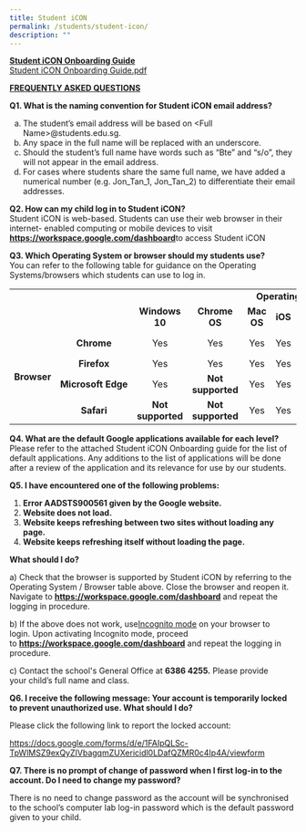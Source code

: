 ```yaml
---
title: Student iCON
permalink: /students/student-icon/
description: ""
---
```


<p><strong><u>Student iCON Onboarding Guide<br /></u></strong><a href="/files/Student%20iCON%20Onboarding%20Guide.pdf" target="_blank" rel="noopener">Student iCON Onboarding Guide.pdf</a></p>
<p><strong><u>FREQUENTLY ASKED QUESTIONS</u></strong></p>
<p><strong>Q1. What is the naming convention for Student iCON email address?</strong></p>
<ol style="list-style-type: lower-alpha;">
<li>The student&rsquo;s email address will be based on &lt;Full Name&gt;@students.edu.sg.</li>
<li>Any space in the full name will be replaced with an underscore.</li>
<li>Should the student&rsquo;s full name have words such as &ldquo;Bte&rdquo; and &ldquo;s/o&rdquo;, they will not appear in the email address.</li>
<li>For cases where students share the same full name, we have added a numerical number (e.g. Jon_Tan_1, Jon_Tan_2) to differentiate their email addresses.</li>
</ol>
<p><strong>Q2. How can my child log in to Student iCON?<br /></strong>Student iCON is web-based. Students can use their web browser in their internet- enabled computing or mobile devices to visit <a href="https://workspace.google.com/dashboard" target="_blank" rel="noopener"><strong>https://workspace.google.com/dashboard</strong></a>to access Student iCON</p>
<p><strong>Q3. Which Operating System or browser should my students use?<br /></strong>You can refer to the following table for guidance on the Operating Systems/browsers which students can use to log in.</p>
<table>
<tbody>
<tr class="">
<td class="" colspan="2" rowspan="2" width="200">&nbsp;</td>
<td class="" style="text-align: center;" colspan="6" width="669"><strong class=""><span class="">Operating System</span></strong></td>
</tr>
<tr class="">
<td class="" style="text-align: center;" width="76"><strong class=""><span class="">Windows 10</span></strong></td>
<td class="" style="text-align: center;" width="76"><strong class=""><span class="">Chrome OS</span></strong></td>
<td class="" style="text-align: center;" width="62"><strong class=""><span class="">Mac OS</span></strong></td>
<td class="" style="text-align: center;" width="52"><strong class=""><span class="">iOS</span></strong></td>
<td class="" style="text-align: center;" width="76"><strong class=""><span class="">iPadOS</span></strong></td>
<td class="" style="text-align: center;" width="75"><strong class=""><span class="">Android</span></strong></td>
</tr>
<tr class="">
<td class="" style="text-align: center;" rowspan="4" width="19"><strong class=""><span class="">Browser</span></strong></td>
<td class="" style="text-align: center;" width="56"><strong class=""><span class="">Chrome</span></strong></td>
<td class="" style="text-align: center;" width="76"><span class="">Yes</span></td>
<td class="" style="text-align: center;" width="76"><span class="">Yes</span></td>
<td class="" style="text-align: center;" width="62"><span class="">Yes</span></td>
<td class="" style="text-align: center;" width="52"><span class="">Yes</span></td>
<td class="" style="text-align: center;" width="76"><span class="">Yes</span></td>
<td class="" style="text-align: center;"><strong class=""><span class="">Not available until&nbsp;after&nbsp;mass&nbsp;rollout</span></strong></td>
</tr>
<tr class="">
<td class="" style="text-align: center;" width="56"><strong class=""><span class="">Firefox</span></strong></td>
<td class="" style="text-align: center;" width="76"><span class="">Yes</span></td>
<td class="" style="text-align: center;" width="76"><span class="">Yes</span></td>
<td class="" style="text-align: center;" width="62"><span class="">Yes</span></td>
<td class="" style="text-align: center;" width="52"><span class="">Yes</span></td>
<td class="" style="text-align: center;" width="76"><span class="">Yes</span></td>
<td class="" style="text-align: center;" width="75"><span class="">Yes</span></td>
</tr>
<tr class="">
<td class="" style="text-align: center;" width="56"><strong class=""><span class="">Microsoft&nbsp;Edge</span></strong></td>
<td class="" style="text-align: center;" width="76"><span class="">Yes</span></td>
<td class="" style="text-align: center;"><strong class=""><span class="">Not supported</span></strong></td>
<td class="" style="text-align: center;" width="62"><span class="">Yes</span></td>
<td class="" style="text-align: center;" width="52"><span class="">Yes</span></td>
<td class="" style="text-align: center;"><strong class=""><span class="">Not supported</span></strong></td>
<td class="" style="text-align: center;" width="75"><span class="">Yes</span></td>
</tr>
<tr class="">
<td class="" style="text-align: center;" width="56"><strong class=""><span class="">Safari</span></strong></td>
<td class="" style="text-align: center;"><strong class=""><span class="">Not supported</span></strong></td>
<td class="" style="text-align: center;"><strong class=""><span class="">Not supported</span></strong></td>
<td class="" style="text-align: center;" width="62"><span class="">Yes</span></td>
<td class="" style="text-align: center;" width="52"><span class="">Yes</span></td>
<td class="" style="text-align: center;" width="76"><span class="">Yes</span></td>
<td class="" style="text-align: center;"><strong class=""><span class="">Not supported</span></strong></td>
</tr>
</tbody>
</table>
<p><strong>Q4. What are the default Google applications available for each level?<br /></strong>Please refer to the attached Student iCON Onboarding guide for the list of default applications. Any additions to the list of applications will be done after a review of the application and its relevance for use by our students.</p>
<p><strong>Q5. I have encountered one of the following problems:</strong></p>
<ol>
<li><strong>Error AADSTS900561 given by the Google website.</strong></li>
<li><strong>Website does not load.</strong></li>
<li><strong>Website keeps refreshing between two sites without loading any page.</strong></li>
<li><strong>Website keeps refreshing itself without loading the page.</strong></li>
</ol>
<p><strong>What should I do?</strong></p>
<p>a)&nbsp;Check that the browser is supported by Student iCON by referring to the Operating System / Browser table above.&nbsp;Close the browser and reopen it. Navigate to&nbsp;<a href="https://workspace.google.com/dashboard" target="_blank" rel="noopener"><strong>https://workspace.google.com/dashboard</strong></a>&nbsp;and repeat the logging in procedure.</p>
<p>b) If the above does not work, use<u>Incognito mode</u>&nbsp;on your browser to login.&nbsp;Upon activating Incognito mode, proceed to&nbsp;<a href="https://workspace.google.com/dashboard" target="_blank" rel="noopener"><strong>https://workspace.google.com/dashboard</strong></a>&nbsp;and repeat the logging in procedure.</p>
<p>c) Contact the school's General Office at&nbsp;<strong>6386 4255</strong><strong>.</strong>&nbsp;Please provide your&nbsp;child&rsquo;s&nbsp;full name&nbsp;and&nbsp;class.</p>
<p><strong>Q6. I receive the following message:&nbsp;Your account is temporarily locked to prevent unauthorized use. What should I do?</strong></p>
<p>Please click the following link to report the locked account:</p>
<p><a href="https://docs.google.com/forms/d/e/1FAIpQLSc-TpWlMSZ9exQyZIVbagqmZUXericidl0LDafQZMR0c4Ip4A/viewform" target="_blank" rel="noopener">https://docs.google.com/forms/d/e/1FAIpQLSc-TpWlMSZ9exQyZIVbagqmZUXericidl0LDafQZMR0c4Ip4A/viewform</a></p>
<p><strong>Q7. There is no prompt of change of password when I first log-in to the account. Do I need to change my password?</strong></p>
<p>There is no need to change password as the account will be synchronised to the school&rsquo;s computer lab log-in password which is the default password given to your child.</p>